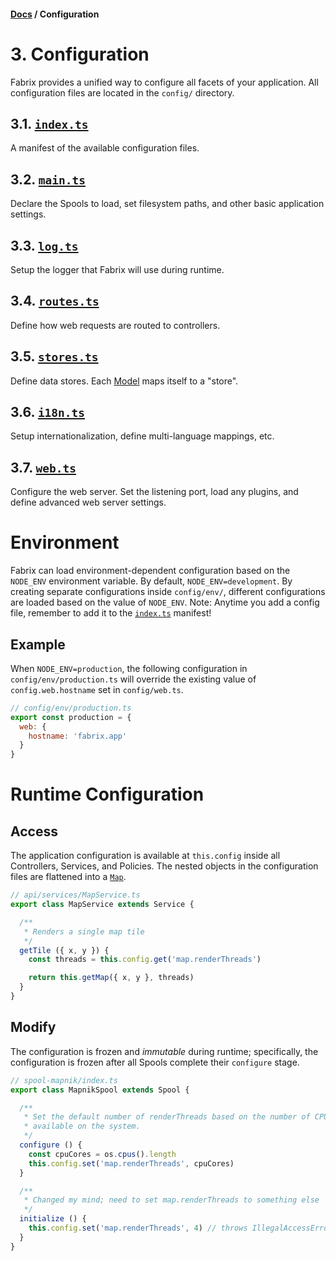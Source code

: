 #### [Docs](../index.md) / Configuration

# 3. Configuration

Fabrix provides a unified way to configure all facets of your application. All configuration files are located in the `config/` directory.

## 3.1. [`index.ts`](manifest.md)

A manifest of the available configuration files.

## 3.2. [`main.ts`](main.md)

Declare the Spools to load, set filesystem paths, and other basic application settings.

## 3.3. [`log.ts`](log.md)

Setup the logger that Fabrix will use during runtime.

## 3.4. [`routes.ts`](routes.md)

Define how web requests are routed to controllers.

## 3.5. [`stores.ts`](stores.md)

Define data stores. Each [Model](../build/model.md) maps itself to a "store".

## 3.6. [`i18n.ts`](i18n.md)

Setup internationalization, define multi-language mappings, etc.

## 3.7. [`web.ts`](web.md)

Configure the web server. Set the listening port, load any plugins, and define advanced web server settings.

# Environment

Fabrix can load environment-dependent configuration based on the `NODE_ENV` environment variable. By default, `NODE_ENV=development`. By creating separate configurations inside `config/env/`, different configurations are loaded based on the value of `NODE_ENV`. Note: Anytime you add a config file, remember to add it to the [`index.ts`](index.md) manifest!

## Example

When `NODE_ENV=production`, the following configuration in `config/env/production.ts` will override the existing value of `config.web.hostname` set in `config/web.ts`.

```js
// config/env/production.ts
export const production = {
  web: {
    hostname: 'fabrix.app'
  }
}
```

# Runtime Configuration

## Access

The application configuration is available at `this.config` inside all Controllers, Services, and Policies. The nested objects in the configuration files are flattened into a [`Map`](https://developer.mozilla.org/en-US/docs/Web/JavaScript/Reference/Global_Objects/Map).

```js
// api/services/MapService.ts
export class MapService extends Service {

  /**
   * Renders a single map tile
   */
  getTile ({ x, y }) {
    const threads = this.config.get('map.renderThreads')

    return this.getMap({ x, y }, threads)
  }
}
```

## Modify

The configuration is frozen and *immutable* during runtime; specifically, the configuration is frozen after all Spools complete their `configure` stage.

```js
// spool-mapnik/index.ts
export class MapnikSpool extends Spool {

  /**
   * Set the default number of renderThreads based on the number of CPU cores
   * available on the system.
   */
  configure () {
    const cpuCores = os.cpus().length
    this.config.set('map.renderThreads', cpuCores)
  }

  /**
   * Changed my mind; need to set map.renderThreads to something else
   */
  initialize () {
    this.config.set('map.renderThreads', 4) // throws IllegalAccessError
  }
}
```

